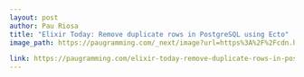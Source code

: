 ```yaml
---
layout: post
author: Pau Riosa
title: "Elixir Today: Remove duplicate rows in PostgreSQL using Ecto"
image_path: https://paugramming.com/_next/image?url=https%3A%2F%2Fcdn.hashnode.com%2Fres%2Fhashnode%2Fimage%2Funsplash%2FQ9-QEy1_jYI%2Fupload%2Fv1648789382688%2FErC01Yxi3.jpeg%3Fw%3D1600%26h%3D840%26fit%3Dcrop%26crop%3Dentropy%26auto%3Dcompress%2Cformat%26format%3Dwebp&w=3840&q=75

link: https://paugramming.com/elixir-today-remove-duplicate-rows-in-postgresql-using-ecto
---
```

